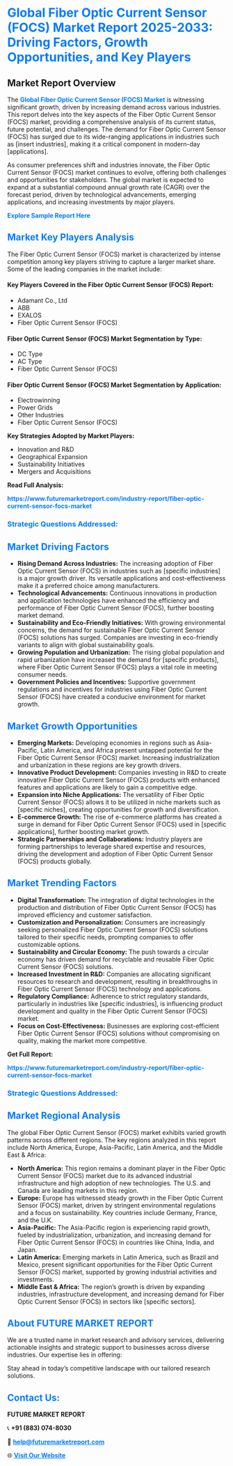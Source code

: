 <h1 style="color: #007BFF;">Global Fiber Optic Current Sensor (FOCS) Market Report 2025-2033: Driving Factors, Growth Opportunities, and Key Players</h1>

<section id="overview">
<h2>Market Report Overview</h2>
<p>The <a href="https://www.futuremarketreport.com/industry-report/fiber-optic-current-sensor-focs-market" style="color: #007BFF; text-decoration: none;"><strong>Global Fiber Optic Current Sensor (FOCS) Market</strong></a> is witnessing significant growth, driven by increasing demand across various industries. This report delves into the key aspects of the Fiber Optic Current Sensor (FOCS) market, providing a comprehensive analysis of its current status, future potential, and challenges. The demand for Fiber Optic Current Sensor (FOCS) has surged due to its wide-ranging applications in industries such as [insert industries], making it a critical component in modern-day [applications].</p>
<p>As consumer preferences shift and industries innovate, the Fiber Optic Current Sensor (FOCS) market continues to evolve, offering both challenges and opportunities for stakeholders. The global market is expected to expand at a substantial compound annual growth rate (CAGR) over the forecast period, driven by technological advancements, emerging applications, and increasing investments by major players.</p>
</section>

<section id="overview">
<p><a href="https://www.futuremarketreport.com/request-sample/reportId=100765" style="color: #007BFF; text-decoration: none;"><strong>Explore Sample Report Here</strong></a></p>
</section>

<section id="key-players">
<h2 style="color: #007BFF;">Market Key Players Analysis</h2>
<p>The Fiber Optic Current Sensor (FOCS) market is characterized by intense competition among key players striving to capture a larger market share. Some of the leading companies in the market include:</p>
<h4>Key Players Covered in the Fiber Optic Current Sensor (FOCS) Report:</h4>
<ul><li>Adamant Co., Ltd</li><li>ABB</li><li>EXALOS</li><li>Fiber Optic Current Sensor (FOCS)</li></ul>
<h4>Fiber Optic Current Sensor (FOCS) Market Segmentation by Type:</h4>
<ul><li>DC Type</li><li>AC Type</li><li>Fiber Optic Current Sensor (FOCS)</li></ul>

<h4>Fiber Optic Current Sensor (FOCS) Market Segmentation by Application:</h4>
<ul><li>Electrowinning</li><li>Power Grids</li><li>Other Industries</li><li>Fiber Optic Current Sensor (FOCS)</li></ul>
<p><strong>Key Strategies Adopted by Market Players:</strong></p>
<ul>
<li>Innovation and R&D</li>
<li>Geographical Expansion</li>
<li>Sustainability Initiatives</li>
<li>Mergers and Acquisitions</li>
</ul>
</section>

<section>
<p><strong>Read Full Analysis: </strong></p><a href="https://www.futuremarketreport.com/industry-report/fiber-optic-current-sensor-focs-market" style="color: #007BFF; text-decoration: none;"><strong>https://www.futuremarketreport.com/industry-report/fiber-optic-current-sensor-focs-market</strong></a>
<h3 style="color: #007BFF;">Strategic Questions Addressed:</h3>
</section>

<section id="driving-factors">
<h2 style="color: #007BFF;">Market Driving Factors</h2>
<ul>
<li><strong>Rising Demand Across Industries:</strong> The increasing adoption of Fiber Optic Current Sensor (FOCS) in industries such as [specific industries] is a major growth driver. Its versatile applications and cost-effectiveness make it a preferred choice among manufacturers.</li>
<li><strong>Technological Advancements:</strong> Continuous innovations in production and application technologies have enhanced the efficiency and performance of Fiber Optic Current Sensor (FOCS), further boosting market demand.</li>
<li><strong>Sustainability and Eco-Friendly Initiatives:</strong> With growing environmental concerns, the demand for sustainable Fiber Optic Current Sensor (FOCS) solutions has surged. Companies are investing in eco-friendly variants to align with global sustainability goals.</li>
<li><strong>Growing Population and Urbanization:</strong> The rising global population and rapid urbanization have increased the demand for [specific products], where Fiber Optic Current Sensor (FOCS) plays a vital role in meeting consumer needs.</li>
<li><strong>Government Policies and Incentives:</strong> Supportive government regulations and incentives for industries using Fiber Optic Current Sensor (FOCS) have created a conducive environment for market growth.</li>
</ul>
</section>

<section id="growth-opportunities">
<h2 style="color: #007BFF;">Market Growth Opportunities</h2>
<ul>
<li><strong>Emerging Markets:</strong> Developing economies in regions such as Asia-Pacific, Latin America, and Africa present untapped potential for the Fiber Optic Current Sensor (FOCS) market. Increasing industrialization and urbanization in these regions are key growth drivers.</li>
<li><strong>Innovative Product Development:</strong> Companies investing in R&D to create innovative Fiber Optic Current Sensor (FOCS) products with enhanced features and applications are likely to gain a competitive edge.</li>
<li><strong>Expansion into Niche Applications:</strong> The versatility of Fiber Optic Current Sensor (FOCS) allows it to be utilized in niche markets such as [specific niches], creating opportunities for growth and diversification.</li>
<li><strong>E-commerce Growth:</strong> The rise of e-commerce platforms has created a surge in demand for Fiber Optic Current Sensor (FOCS) used in [specific applications], further boosting market growth.</li>
<li><strong>Strategic Partnerships and Collaborations:</strong> Industry players are forming partnerships to leverage shared expertise and resources, driving the development and adoption of Fiber Optic Current Sensor (FOCS) products globally.</li>
</ul>
</section>

<section id="trending-factors">
<h2 style="color: #007BFF;">Market Trending Factors</h2>
<ul>
<li><strong>Digital Transformation:</strong> The integration of digital technologies in the production and distribution of Fiber Optic Current Sensor (FOCS) has improved efficiency and customer satisfaction.</li>
<li><strong>Customization and Personalization:</strong> Consumers are increasingly seeking personalized Fiber Optic Current Sensor (FOCS) solutions tailored to their specific needs, prompting companies to offer customizable options.</li>
<li><strong>Sustainability and Circular Economy:</strong> The push towards a circular economy has driven demand for recyclable and reusable Fiber Optic Current Sensor (FOCS) solutions.</li>
<li><strong>Increased Investment in R&D:</strong> Companies are allocating significant resources to research and development, resulting in breakthroughs in Fiber Optic Current Sensor (FOCS) technology and applications.</li>
<li><strong>Regulatory Compliance:</strong> Adherence to strict regulatory standards, particularly in industries like [specific industries], is influencing product development and quality in the Fiber Optic Current Sensor (FOCS) market.</li>
<li><strong>Focus on Cost-Effectiveness:</strong> Businesses are exploring cost-efficient Fiber Optic Current Sensor (FOCS) solutions without compromising on quality, making the market more competitive.</li>
</ul>
</section>

<section>
<p><strong>Get Full Report: </strong></p><a href="https://www.futuremarketreport.com/industry-report/fiber-optic-current-sensor-focs-market" style="color: #007BFF; text-decoration: none;"><strong>https://www.futuremarketreport.com/industry-report/fiber-optic-current-sensor-focs-market</strong></a>
<h3 style="color: #007BFF;">Strategic Questions Addressed:</h3>
</section>


<section id="regional-analysis">
<h2 style="color: #007BFF;">Market Regional Analysis</h2>
<p>The global Fiber Optic Current Sensor (FOCS) market exhibits varied growth patterns across different regions. The key regions analyzed in this report include North America, Europe, Asia-Pacific, Latin America, and the Middle East & Africa:</p>
<ul>
<li><strong>North America:</strong> This region remains a dominant player in the Fiber Optic Current Sensor (FOCS) market due to its advanced industrial infrastructure and high adoption of new technologies. The U.S. and Canada are leading markets in this region.</li>
<li><strong>Europe:</strong> Europe has witnessed steady growth in the Fiber Optic Current Sensor (FOCS) market, driven by stringent environmental regulations and a focus on sustainability. Key countries include Germany, France, and the U.K.</li>
<li><strong>Asia-Pacific:</strong> The Asia-Pacific region is experiencing rapid growth, fueled by industrialization, urbanization, and increasing demand for Fiber Optic Current Sensor (FOCS) in countries like China, India, and Japan.</li>
<li><strong>Latin America:</strong> Emerging markets in Latin America, such as Brazil and Mexico, present significant opportunities for the Fiber Optic Current Sensor (FOCS) market, supported by growing industrial activities and investments.</li>
<li><strong>Middle East & Africa:</strong> The region’s growth is driven by expanding industries, infrastructure development, and increasing demand for Fiber Optic Current Sensor (FOCS) in sectors like [specific sectors].</li>
</ul>
</section>

<footer>
<h2 style="color: #007BFF;">About FUTURE MARKET REPORT</h2>
<p>We are a trusted name in market research and advisory services, delivering actionable insights and strategic support to businesses across diverse industries. Our expertise lies in offering:</p>

<p>Stay ahead in today’s competitive landscape with our tailored research solutions.</p>

<h2 style="color: #007BFF;">Contact Us:</h2>
<p><strong>FUTURE MARKET REPORT</strong></p>
<p>📞 <strong>+91 (883) 074-8030</strong></p>
<p>📧 <strong><a href="mailto:help@futuremarketreport.com" style="color: #007BFF;">help@futuremarketreport.com</a></strong></p>
<p>🌐 <strong><a href="https://www.futuremarketreport.com/" style="color: #007BFF;">Visit Our Website</a></strong></p>
</footer>